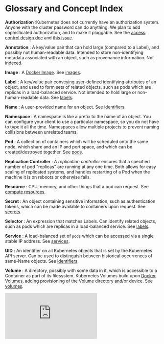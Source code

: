 
# Glossary and Concept Index

**Authorization**
:Kubernetes does not currently have an authorization system.  Anyone with the cluster password can do anything.  We plan
to add sophisticated authorization, and to make it pluggable.  See the [access control design doc](http://releases.k8s.io/HEAD/docs/./design/access.md) and
[this issue](https://github.com/GoogleCloudPlatform/kubernetes/issues/1430).

**Annotation**
: A key/value pair that can hold large (compared to a Label), and possibly not human-readable data.  Intended to store
non-identifying metadata associated with an object, such as provenance information.  Not indexed.

**Image**
: A [Docker Image](https://docs.docker.com/userguide/dockerimages/).  See [images](http://releases.k8s.io/HEAD/docs/./images.md).

**Label**
: A key/value pair conveying user-defined identifying attributes of an object, and used to form sets of related objects, such as
pods which are replicas in a load-balanced service.  Not intended to hold large or non-human-readable data.  See [labels](http://releases.k8s.io/HEAD/docs/./labels.md).

**Name**
: A user-provided name for an object.  See [identifiers](http://releases.k8s.io/HEAD/docs/identifiers.md).

**Namespace**
: A namespace is like a prefix to the name of an object.  You can configure your client to use a particular namespace,
so you do not have to type it all the time. Namespaces allow multiple projects to prevent naming collisions between unrelated teams.

**Pod**
: A collection of containers which will be scheduled onto the same node, which share and an IP and port space, and which
can be created/destroyed together.  See [pods](http://releases.k8s.io/HEAD/docs/./pods.md).

**Replication Controller**
: A _replication controller_ ensures that a specified number of pod "replicas" are running at any one time. Both allows
for easy scaling of replicated systems, and handles restarting of a Pod when the machine it is on reboots or otherwise fails.

**Resource**
: CPU, memory, and other things that a pod can request.   See [compute resources](http://releases.k8s.io/HEAD/docs/compute_resources.md).

**Secret**
: An object containing sensitive information, such as authentication tokens, which can be made available to containers upon request. See [secrets](http://releases.k8s.io/HEAD/docs/secrets.md).

**Selector**
: An expression that matches Labels.  Can identify related objects, such as pods which are replicas in a load-balanced
service.  See [labels](http://releases.k8s.io/HEAD/docs/labels.md).

**Service**
: A load-balanced set of `pods` which can be accessed via a single stable IP address.  See [services](http://releases.k8s.io/HEAD/docs/./services.md).

**UID**
: An identifier on all Kubernetes objects that is set by the Kubernetes API server.  Can be used to distinguish between historical
occurrences of same-Name objects.  See [identifiers](http://releases.k8s.io/HEAD/docs/identifiers.md).

**Volume**
: A directory, possibly with some data in it, which is accessible to a Container as part of its filesystem.  Kubernetes
Volumes build upon [Docker Volumes](https://docs.docker.com/userguide/dockervolumes/), adding provisioning of the Volume
directory and/or device.  See [volumes](http://releases.k8s.io/HEAD/docs/volumes.md).


[![Analytics](https://kubernetes-site.appspot.com/UA-36037335-10/GitHub/docs/glossary.md?pixel)]()
